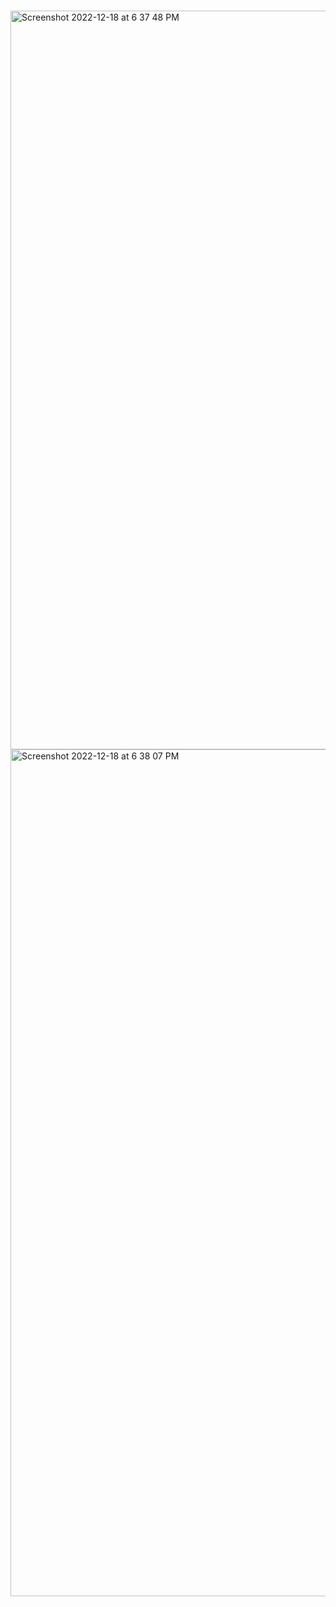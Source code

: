 # 

<img width="1182" alt="Screenshot 2022-12-18 at 6 37 48 PM" src="https://user-images.githubusercontent.com/54174687/208300128-75b5ff4e-6a81-4d4a-b162-9d7be84cb7e3.png">

<img width="1355" alt="Screenshot 2022-12-18 at 6 38 07 PM" src="https://user-images.githubusercontent.com/54174687/208300135-38aa1dcf-a8d7-4855-a82f-95c38e3fe9fd.png">
